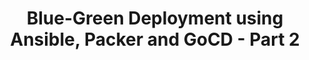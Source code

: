 ---
layout: post
title: Blue-Green Deployment using Ansible, Packer and GoCD - Part 2
description: Learn how to perform a blue-green 
tagline:
image: /assets/media/lamp.jpg
categories: [continuous-deployment]
tags: [ansible, packer, gocd, aws]
---